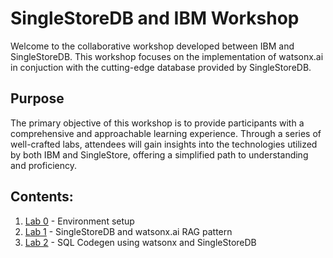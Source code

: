 # SingleStoreDB and IBM Workshop

Welcome to the collaborative workshop developed between IBM and SingleStoreDB. This workshop focuses on the implementation of watsonx.ai in conjuction with the cutting-edge database provided by SingleStoreDB.

## Purpose
The primary objective of this workshop is to provide participants with a comprehensive and approachable learning experience. Through a series of well-crafted labs, attendees will gain insights into the technologies utilized by both IBM and SingleStore, offering a simplified path to understanding and proficiency.

## Contents:

1. [Lab 0](lab0/) - Environment setup
2. [Lab 1](lab1/) - SingleStoreDB and watsonx.ai RAG pattern
3. [Lab 2](lab2/) - SQL Codegen using watsonx and SingleStoreDB